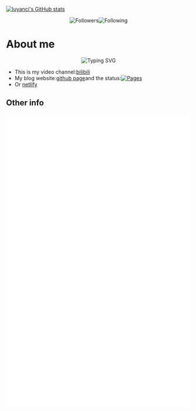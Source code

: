 [![luyanci's GitHub stats](https://github-readme-stats.vercel.app/api?username=luyanci&show_icons=true&hide=issues,contrb,stars)](https://github.com/anuraghazra/github-readme-stats)
<div align="center">

![Followers](https://bilistats.lonelyion.com/followers?uid=282873551)![Following](https://bilistats.lonelyion.com/following?uid=282873551)

</div>

# About me
<div align="center">

![Typing SVG](https://readme-typing-svg.demolab.com?font=Fira+Code&pause=1000&color=00FFEB&random=false&width=435&lines=Hello+World!;I'm+%40luyanci)

</div>

- This is my video channel:[bilibili](https://space.bilibili.com/282873551)
- My blog website:[github page](https://luyanci.github.io)and the status:[![Pages](https://github.com/luyanci/luyanci.github.io/actions/workflows/pages.yml/badge.svg)](https://github.com/luyanci/luyanci.github.io/actions/workflows/pages.yml)
- Or [netlify](https://luyancib.netlify.app)
## Other info
<div align="center">

![card](https://github.com/luyanci/netease-music-card-fixed/blob/main/card.svg)

</div>

<!---
luyanci/luyanci is a ✨ special ✨ repository because its `README.md` (this file) appears on your GitHub profile.
You can click the Preview link to take a look at your changes.
--->
